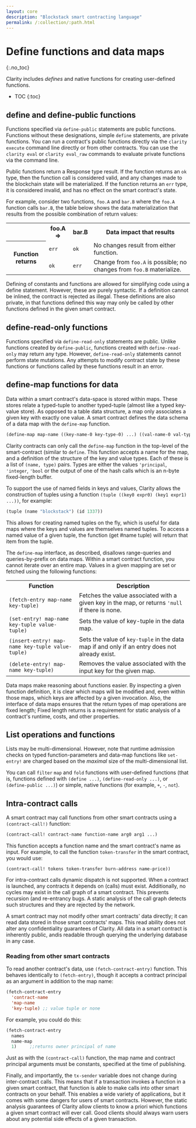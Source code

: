 ```yaml
---
layout: core
description: "Blockstack smart contracting language"
permalink: /:collection/:path.html
---
```

# Define functions and data maps
{:.no_toc}

Clarity includes _defines_  and native functions for creating user-defined functions. 

* TOC
{:toc}

## define and define-public functions

Functions specified via `define-public` statements are public functions. Functions without these designations, simple `define` statements, are private functions. You can run a contract's public functions directly via the `clarity execute` command line directly or from other contracts. You can use the `clarity eval` or `clarity eval_raw` commands to evaluate private functions via the command line.

Public functions return a Response type result. If the function returns an `ok` type, then the function call is considered valid, and any changes made to the blockchain state will be materialized. If the function returns an `err` type, it is considered invalid, and has no effect on the smart contract's state. 

For example, consider two functions, `foo.A` and `bar.B` where the `foo.A` function calls `bar.B`, the table below shows the data materialization that results from the possible combination of return values:

<table class="uk-table">
  <tr>
    <th></th>
    <th>foo.A =&gt;</th>
    <th>bar.B</th>
    <th>Data impact that results</th>
  </tr>
  <tr>
    <th rowspan="2">Function returns</th>
    <td><code>err</code></td>
    <td><code>ok</code></td>
    <td>No changes result from either function.</td>
  </tr>
  <tr>
    <td><code>ok</code></td>
    <td><code>err</code></td>
    <td>Change from <code>foo.A</code> is possible; no changes from <code>foo.B</code> materialize.</td>
  </tr>
</table>

Defining of constants and functions are allowed for simplifying code using a define statement. However, these are purely syntactic. If a definition cannot be inlined, the contract is rejected as illegal. These definitions are also private, in that functions defined this way may only be called by other functions defined in the given smart contract.

## define-read-only functions

Functions specified via `define-read-only` statements are public. Unlike functions created by `define-public`, functions created with `define-read-only` may return any type. However, `define-read-only` statements cannot perform state mutations. Any attempts to modify contract state by these functions or functions called by these functions result in an error.

## define-map functions for data

Data within a smart contract's data-space is stored within maps. These stores relate a typed-tuple to another typed-tuple (almost like a typed key-value store). As opposed to a table data structure, a map only associates a given key with exactly one value.  A smart contract defines the data schema of a data map with the `define-map` function. 

```cl
(define-map map-name ((key-name-0 key-type-0) ...) ((val-name-0 val-type-0) ...))
```

Clarity contracts can only call the  `define-map` function in the top-level of the smart-contract (similar to `define`. This function accepts a name for the map, and a definition of the structure of the key and value types. Each of these is a list of `(name, type)` pairs. Types are either the values `'principal`, `'integer`, `'bool` or the output of one of the hash calls which is an n-byte fixed-length buffer.

To support the use of named fields in keys and values, Clarity allows the construction of tuples using a function `(tuple ((key0 expr0) (key1 expr1) ...))`, for example:

```cl
(tuple (name "blockstack") (id 1337))
```

This allows for creating named tuples on the fly, which is useful for data maps where the keys and values are themselves named tuples. To access a named value of a given tuple, the function (get #name tuple) will return that item from the tuple.

The `define-map` interface, as described, disallows range-queries and queries-by-prefix on data maps. Within a smart contract function, you cannot iterate over an entire map. Values in a given mapping are set or fetched using the following functions:

<table class="uk-table">
  <tr>
    <th>Function</th>
    <th>Description</th>
  </tr>
  <tr>
    <td><code>(fetch-entry map-name key-tuple)</code></td>
    <td>Fetches the value associated with a given key in the map, or returns <code>'null</code> if there is none.</td>
  </tr>
  <tr>
    <td><code>(set-entry! map-name key-tuple value-tuple)</code></td>
    <td>Sets the value of key-tuple in the data map.</td>
  </tr>
  <tr>
    <td><code>(insert-entry! map-name key-tuple value-tuple)</code></td>
    <td>Sets the value of <code>key-tuple</code> in the data map if and only if an entry does not already exist.</td>
  </tr>
  <tr>
    <td><code>(delete-entry! map-name key-tuple)</code></td>
    <td>Removes the value associated with the input key for the given map.</td>
  </tr>
</table>

Data maps make reasoning about functions easier. By inspecting a given function definition, it is clear which maps will be modified and, even within those maps, which keys are affected by a given invocation. Also, the interface of data maps ensures that the return types of map operations are fixed length; Fixed length returns is a requirement for static analysis of a contract's runtime, costs, and other properties.

## List operations and functions

Lists may be multi-dimensional. However, note that runtime admission checks on typed function-parameters and data-map functions like `set-entry!` are charged based on the _maximal_ size of the multi-dimensional list.

You can call `filter` `map` and `fold` functions with user-defined functions (that is, functions defined with `(define ...)`, `(define-read-only ...)`, or `(define-public ...)`) or simple, native functions (for example, `+`, `-`, `not`).

## Intra-contract calls

A smart contract may call functions from other smart contracts using a `(contract-call!)` function:

```cl
(contract-call! contract-name function-name arg0 arg1 ...)
```

This function accepts a function name and the smart contract's name as input. For example, to call the function `token-transfer` in the smart contract, you would use:

`(contract-call! tokens token-transfer burn-address name-price))`

For intra-contract calls dynamic dispatch is not supported. When a contract is launched, any contracts it depends on (calls) must exist. Additionally, no cycles may exist in the call graph of a smart contract. This prevents recursion (and re-entrancy bugs. A static analysis of the call graph detects such structures and they are rejected by the network.

A smart contract may not modify other smart contracts' data directly; it can read data stored in those smart contracts' maps. This read ability does not alter any confidentiality guarantees of Clarity. All data in a smart contract is inherently public, andis readable through querying the underlying database in any case.

### Reading from other smart contracts

To read another contract's data, use `(fetch-contract-entry)` function. This behaves identically to `(fetch-entry)`, though it accepts a contract principal as an argument in addition to the map name:

```cl
(fetch-contract-entry
  'contract-name
  'map-name
  'key-tuple) ;; value tuple or none
```

For example, you could do this:

```cl
(fetch-contract-entry
  names
  name-map
  1)     ;;returns owner principal of name 
```

Just as with the `(contract-call)` function, the map name and contract principal arguments must be constants, specified at the time of publishing.

Finally, and importantly, the `tx-sender` variable does not change during inter-contract calls. This means that if a transaction invokes a function in a given smart contract, that function is able to make calls into other smart contracts on your behalf. This enables a wide variety of applications, but it comes with some dangers for users of smart contracts. However, the static analysis guarantees of Clarity allow clients to know a priori which functions a given smart contract will ever call. Good clients should always warn users about any potential side effects of a given transaction.

